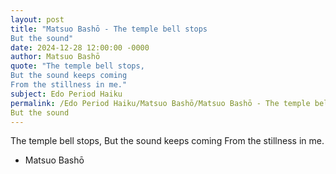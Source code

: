 ```yaml
---
layout: post
title: "Matsuo Bashō - The temple bell stops 
But the sound"
date: 2024-12-28 12:00:00 -0000
author: Matsuo Bashō
quote: "The temple bell stops, 
But the sound keeps coming 
From the stillness in me."
subject: Edo Period Haiku
permalink: /Edo Period Haiku/Matsuo Bashō/Matsuo Bashō - The temple bell stops 
But the sound
---
```


The temple bell stops, 
But the sound keeps coming 
From the stillness in me.

- Matsuo Bashō

